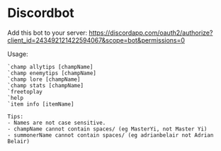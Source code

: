 # Discordbot

Add this bot to your server: https://discordapp.com/oauth2/authorize?client_id=243492121422594067&scope=bot&permissions=0

Usage:
```
`champ allytips [champName]
`champ enemytips [champName]
`champ lore [champName]
`champ stats [champName]
`freetoplay
`help
`item info [itemName]

Tips:
- Names are not case sensitive.
- champName cannot contain spaces/ (eg MasterYi, not Master Yi)
- summonerName cannot contain spaces/ (eg adrianbelair not Adrian Belair)
```
